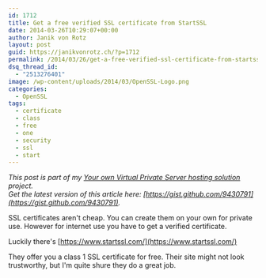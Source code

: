 ```yaml
---
id: 1712
title: Get a free verified SSL certificate from StartSSL
date: 2014-03-26T10:29:07+00:00
author: Janik von Rotz
layout: post
guid: https://janikvonrotz.ch/?p=1712
permalink: /2014/03/26/get-a-free-verified-ssl-certificate-from-startssl/
dsq_thread_id:
  - "2513276401"
image: /wp-content/uploads/2014/03/OpenSSL-Logo.png
categories:
  - OpenSSL
tags:
  - certificate
  - class
  - free
  - one
  - security
  - ssl
  - start
---
```

*This post is part of my [Your own Virtual Private Server hosting solution](https://janikvonrotz.ch/your-own-virtual-private-server-hosting-solution/) project.*  
*Get the latest version of this article here: [https://gist.github.com/9430791](https://gist.github.com/9430791).*  

SSL certificates aren't cheap. You can create them on your own for private use. 
However for internet use you have to get a verified certificate.

Luckily there's [https://www.startssl.com/](https://www.startssl.com/)

They offer you a class 1 SSL certificate for free. Their site might not look trustworthy, but I'm quite shure they do a great job.